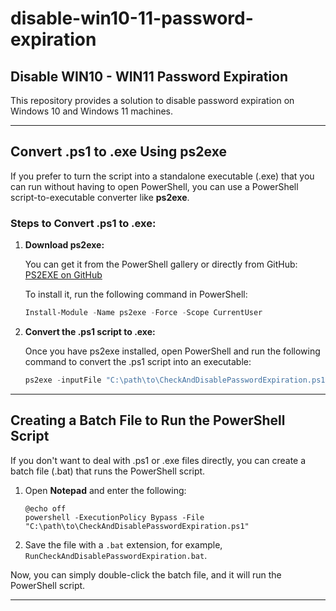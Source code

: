 
# disable-win10-11-password-expiration

## Disable WIN10 - WIN11 Password Expiration

This repository provides a solution to disable password expiration on Windows 10 and Windows 11 machines.

---

## Convert .ps1 to .exe Using ps2exe

If you prefer to turn the script into a standalone executable (.exe) that you can run without having to open PowerShell, you can use a PowerShell script-to-executable converter like **ps2exe**.

### Steps to Convert .ps1 to .exe:

1. **Download ps2exe:**

   You can get it from the PowerShell gallery or directly from GitHub: [PS2EXE on GitHub](https://github.com/MScholtes/PS2EXE)

   To install it, run the following command in PowerShell:

   ```powershell
   Install-Module -Name ps2exe -Force -Scope CurrentUser
   ```

2. **Convert the .ps1 script to .exe:**

   Once you have ps2exe installed, open PowerShell and run the following command to convert the .ps1 script into an executable:

   ```powershell
   ps2exe -inputFile "C:\path\to\CheckAndDisablePasswordExpiration.ps1" -outputFile "C:\path\to\CheckAndDisablePasswordExpiration.exe"
   ```

---

## Creating a Batch File to Run the PowerShell Script

If you don't want to deal with .ps1 or .exe files directly, you can create a batch file (.bat) that runs the PowerShell script.

1. Open **Notepad** and enter the following:

   ```batch
   @echo off
   powershell -ExecutionPolicy Bypass -File "C:\path\to\CheckAndDisablePasswordExpiration.ps1"
   ```

2. Save the file with a `.bat` extension, for example, `RunCheckAndDisablePasswordExpiration.bat`.

Now, you can simply double-click the batch file, and it will run the PowerShell script.

---
